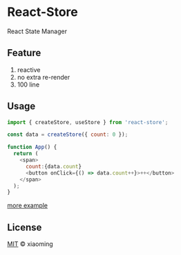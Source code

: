 # React-Store

React State Manager

## Feature

1. reactive
2. no extra re-render
3. 100 line

## Usage

```js
import { createStore, useStore } from 'react-store';

const data = createStore({ count: 0 });

function App() {
  return (
    <span>
      count:{data.count} 
      <button onClick={() => data.count++}>++</button>
    </span>
  );
}
```

[more example](./example)


## License

[MIT](LICENSE) © xiaoming

